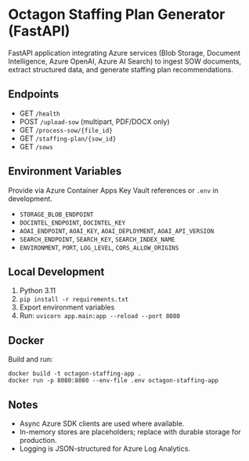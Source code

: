 Octagon Staffing Plan Generator (FastAPI)
========================================

FastAPI application integrating Azure services (Blob Storage, Document Intelligence, Azure OpenAI, Azure AI Search) to ingest SOW documents, extract structured data, and generate staffing plan recommendations.

Endpoints
---------
- GET `/health`
- POST `/upload-sow` (multipart, PDF/DOCX only)
- GET `/process-sow/{file_id}`
- GET `/staffing-plan/{sow_id}`
- GET `/sows`

Environment Variables
---------------------
Provide via Azure Container Apps Key Vault references or `.env` in development.
- `STORAGE_BLOB_ENDPOINT`
- `DOCINTEL_ENDPOINT`, `DOCINTEL_KEY`
- `AOAI_ENDPOINT`, `AOAI_KEY`, `AOAI_DEPLOYMENT`, `AOAI_API_VERSION`
- `SEARCH_ENDPOINT`, `SEARCH_KEY`, `SEARCH_INDEX_NAME`
- `ENVIRONMENT`, `PORT`, `LOG_LEVEL`, `CORS_ALLOW_ORIGINS`

Local Development
-----------------
1. Python 3.11
2. `pip install -r requirements.txt`
3. Export environment variables
4. Run: `uvicorn app.main:app --reload --port 8080`

Docker
------
Build and run:
```
docker build -t octagon-staffing-app .
docker run -p 8080:8080 --env-file .env octagon-staffing-app
```

Notes
-----
- Async Azure SDK clients are used where available.
- In-memory stores are placeholders; replace with durable storage for production.
- Logging is JSON-structured for Azure Log Analytics.



